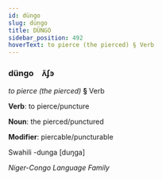 ```yaml
---
id: düngo
slug: düngo
title: DÜNGO
sidebar_position: 492
hoverText: to pierce (the pierced) § Verb
---
```


### düngo&emsp;<span kind="abugida">ʌ̃ʄꜿ</span>

*to pierce (the pierced)* **§** Verb

**Verb**: to pierce/puncture

**Noun**: the pierced/punctured

**Modifier**: piercable/puncturable

Swahili -dunga [duŋga]

*Niger-Congo Language Family*